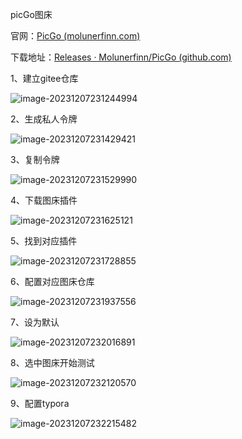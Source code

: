 picGo图床

官网：[PicGo (molunerfinn.com)](https://molunerfinn.com/PicGo/)

下载地址：[Releases · Molunerfinn/PicGo (github.com)](https://github.com/Molunerfinn/picgo/releases)



1、建立gitee仓库

![image-20231207231244994](https://gitee.com/rrrrrrrren/note_image/raw/master/image-20231207231244994.png)

2、生成私人令牌

![image-20231207231429421](https://gitee.com/rrrrrrrren/note_image/raw/master/image-20231207231429421.png)

3、复制令牌

![image-20231207231529990](https://gitee.com/rrrrrrrren/note_image/raw/master/image-20231207231529990.png)

4、下载图床插件

![image-20231207231625121](https://gitee.com/rrrrrrrren/note_image/raw/master/image-20231207231625121.png)

5、找到对应插件

![image-20231207231728855](C:\Users\Ren\AppData\Roaming\Typora\typora-user-images\image-20231207231728855.png)

6、配置对应图床仓库

![image-20231207231937556](https://gitee.com/rrrrrrrren/note_image/raw/master/image-20231207231937556.png)

7、设为默认

![image-20231207232016891](https://gitee.com/rrrrrrrren/note_image/raw/master/image-20231207232016891.png)

8、选中图床开始测试

![image-20231207232120570](https://gitee.com/rrrrrrrren/note_image/raw/master/image-20231207232120570.png)

9、配置typora

![image-20231207232215482](https://gitee.com/rrrrrrrren/note_image/raw/master/image-20231207232215482.png)